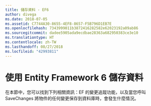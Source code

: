 ```yaml
---
title: 儲存資料 - EF6
author: divega
ms.date: 2018-07-05
ms.assetid: C7744A30-8655-4EF8-8657-F5B796D1EB7E
ms.openlocfilehash: 7343999011b3872416282582e62023192a09ab86
ms.sourcegitcommit: dadee5905ada9ecdbae28363a682950383ce3e10
ms.translationtype: HT
ms.contentlocale: zh-TW
ms.lasthandoff: 08/27/2018
ms.locfileid: "42993811"
---
```

# <a name="saving-data-with-entity-framework-6"></a>使用 Entity Framework 6 儲存資料

在本節中，您可以找到下列相關資訊：EF 的變更追蹤功能，以及當您呼叫 SaveChanges 將物件的任何變更保存到資料庫時，會發生什麼情況。
